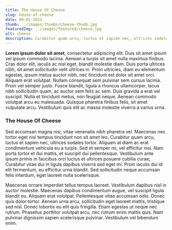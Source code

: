 ```yaml
---
title: The House Of Cheese
slug: house-of-cheese
date: 06-01-2021
thumb: ../images/thumbs/cheese-thumb.jpg
featuredImg: ../images/featured/cheese.jpg
alt: cheese
description: Curabitur quam arcu, luctus et sapien nec, ultrices sodales tortor. Aliquam at diam ac erat condimentum vehicula eu a turpis.
---
```


**Lorem ipsum dolor sit amet**, consectetur adipiscing elit. Duis sit amet ipsum vel ipsum commodo lacinia. Aenean a turpis sit amet nulla maximus finibus. Cras dolor elit, iaculis ac nisl eget, blandit molestie diam. Duis porta ultrices nibh, sit amet sollicitudin velit ultrices in. Proin ultricies, diam eu elementum egestas, ipsum metus auctor nibh, nec tincidunt est dolor sit amet orci. Aliquam erat volutpat. Nullam consequat sem pulvinar sem cursus lacinia. Proin vel semper justo. Fusce blandit, ligula a rhoncus ullamcorper, lacus nibh sollicitudin quam, ac auctor sem felis ac sem. Duis gravida a erat vel suscipit. Nulla et tincidunt metus, non feugiat neque. Aenean commodo volutpat arcu eu malesuada. Quisque pharetra finibus felis, sit amet vulputate arcu. Vestibulum quis elit ac massa molestie viverra a varius urna.

### The House Of Cheese

Sed accumsan magna nisi, vitae venenatis nibh pharetra vel. Maecenas nec tortor eget nisi tempus tincidunt non sit amet leo. Curabitur quam arcu, luctus et sapien nec, ultrices sodales tortor. Aliquam at diam ac erat condimentum vehicula eu a turpis. Sed et semper mi, vel efficitur nisi. Nam porta tortor et dui mattis, et suscipit dui pellentesque. Vestibulum ante ipsum primis in faucibus orci luctus et ultrices posuere cubilia curae; Curabitur vitae dui in ligula dapibus viverra sed eget mi. Proin iaculis dui id elit fermentum, eu efficitur urna blandit. Sed sollicitudin neque accumsan felis interdum, eget laoreet nulla scelerisque.

Maecenas ornare imperdiet tellus tempus laoreet. Vestibulum dapibus nisl in auctor molestie. Maecenas dapibus condimentum augue, vel suscipit ligula blandit eu. Aliquam erat volutpat. Pellentesque vitae accumsan odio. Donec quis dolor tortor. Aenean urna arcu, sollicitudin eget laoreet mattis, tristique sed nisl. Donec lobortis eu elit quis fringilla. Etiam egestas ut neque nec rutrum. Phasellus porttitor volutpat arcu, nec rutrum enim mattis quis. Nam pulvinar dignissim sapien scelerisque pulvinar. Vestibulum vel bibendum enim.
